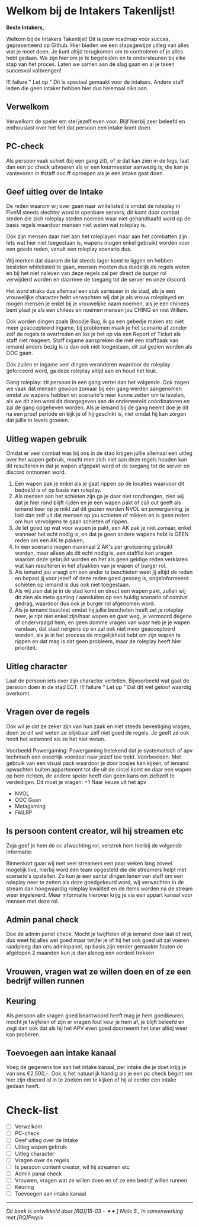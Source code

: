 # **Welkom bij de Intakers Takenlijst!**

**Beste Intakers,**

Welkom bij de Intakers Takenlijst! Dit is jouw roadmap voor succes, gepresenteerd op Github. Hier bieden we een stapsgewijze uitleg van alles wat je moet doen. Je kunt altijd terugkomen om te controleren of je alles hebt gedaan. We zijn hier om je te begeleiden en te ondersteunen bij elke stap van het proces. Laten we samen aan de slag gaan en al je taken succesvol volbrengen!

!!! failure " Let op "
    Dit is speciaal gemaakt voor de intakers. Andere staff leden die geen intaker hebben hier dus helemaal niks aan. 

## Verwelkom 
Verwelkom de speler em stel jezelf even voor. Blijf hierbij zeer beleefd en enthousiast over het feit dat persoon een intake komt doen.
## PC-check 
Als persoon vaak schiet (bij een gang zit), of je dat kan zien in de logs, laat dan een pc check uitvoeren als er een keurmeester aanwezig is, die kan je vantevoren in #staff ooc ff oproepen als je een intake gaat doen.
## Geef uitleg over de Intake 
De reden waarom wij over gaan naar whitelisted is omdat de roleplay in FiveM steeds slechter word in openbare servers, dit komt door combat steden die zich roleplay steden noemen waar niet gehandhaafd word op de basis regels waardoor mensen niet weten wat roleplay is.

Ook zijn mensen daar niet aan het roleplayen maar aan het combatten zijn. Iets wat hier niet toegestaan is, wapens mogen enkel gebruikt worden voor een goede reden, vanuit een roleplay scenario dus.

Wij merken dat daarom de lat steeds lager komt te liggen en hebben besloten whitelisted te gaan, mensen moeten dus duidelijk de regels weten en bij het niet naleven van deze regels zal per direct de burger rol verwijderd worden en daarmee de toegang tot de server en onze discord.

Het word straks dus allemaal een stuk serieuser in de stad, als je een vrouwelijke character hebt verwachten wij dat je als vrouw roleplayed en mogen mensen je enkel bij je vrouwelijke naam noemen, als je een chinees bent plaat je als een chilees en noemen mensen jou CHING en niet Willem.

Ook worden dingen zoals Broodje Bug, ik ga een gebedje maken etc niet meer geaccepteerd ingame, bij problemen maak je het scenario af zonder zelf de regels te overtreden en los je het op via een Report of Ticket als staff niet reageert.
Staff ingame aanspreken die met een staffzaak van iemand anders bezig is is dan ook niet toegestaan, dit zal gezien worden als OOC gaan.

Ook zullen er ingame veel dingen veranderen waardoor de roleplay geforceerd word, ga deze roleplay altijd aan en houd het leuk.

Gang roleplay: zit persoon in een gang vertel dan het volgende.
Ook zagen we vaak dat mensen gewoon zomaar bij een gang werden aangenomen omdat ze wapens hebben en scenario's neer kunne zetten om te levelen, als we dit zien word dit doorgegeven aan de onderwereld coördinatoren en zal de gang opgeheven worden.
Als je iemand bij de gang neemt doe je dit na een proef periode en kijk je of hij geschikt is, niet omdat hij kan zorgen dat jullie in levels groeien.
## Uitleg wapen gebruik
Omdat er veel combat was bij ons in de stad krijgen jullie allemaal een uitleg over het wapen gebruik, mocht men zich niet aan deze regels houden kan dit resulteren in dat je wapen afgepakt word of de toegang tot de server en discord ontnomen word.

1. Een wapen pak je enkel als je gaat rippen op de locaties waarvoor dit bedoeld is of op basis van roleplay.
2. Als mensen aan het schieten zijn ga je daar niet rondhangen, zien wij dat je hier rond blijft rijden en je een wapen pakt of call out geeft als iemand keer op je mikt zal dit gezien worden NVOL en powergaming, je lokt dan zelf uit dat mensen op jou schieten of mikken en is geen reden om hun vervolgens te gaan schieten of rippen.
3. Je let goed op wat voor wapen je pakt, een AK pak je niet zomaar, enkel wanneer het echt nodig is, en dat je geen andere wapens hebt is GEEN reden om een AK te pakken,
4. In een scenario mogen maximaal 2 AK's per groepering gebruikt worden, maar alleen als dit echt nodig is, een stafflid kan vragen waarom deze gebruikt worden en het als geen geldige reden verklaren wat kan resulteren in het afpakken van je wapen of burger rol.
5. Als iemand jou vraagt om een ander te beschieten weet jij altijd de reden en bepaal jij voor jezelf of deze reden goed genoeg is, ongeïnformeerd schieten op iemand is dus ook niet toegestaan.
6. Als wij zien dat je in de stad komt en direct een wapen pakt, zullen wij dit zien als meta gaming / aansluiten op een huidig scenario of combat gedrag, waardoor dus ook je burger rol afgenomen word.
7. Als je iemand beschiet omdat hij jullie beschoten heeft zet je roleplay neer, je ript niet enkel zijn/haar wapen en gaat weg, je vermoord degene of ondervraagd hem, en geen domme vragen van waar heb je je wapen vandaan, dat slaat nergens op en zal ook niet meer geaccepteerd worden, als je in het process de mogelijkheid hebt om zijn wapen te rippen en dat mag is dat geen probleem, maar de roleplay heeft hier prioriteit.
## Uitleg character 
Laat de persoon iets over zijn character vertellen. Bijvoorbeeld wat gaat de persoon doen in de stad ECT.
!!! failure " Let op "
    Dat dit wel geloof waardig overkomt.  
## Vragen over de regels
Ook wil je dat ze zeker zijn van hun zaak en niet steeds bevestiging vragen, doen ze dit wel weten ze blijkbaar zelf niet goed de regels.
Je geeft ze ook nooit het antwoord als ze het niet weten.

Voorbeeld Powergaming:
Powergaming betekend dat je systematisch of apv technisch een oneerlijk voordeel naar jezelf toe trekt.
Voorbeelden: Met gebruik van een visual pack waardoor je door bosjes kan kijken, of iemand opwachten buiten appartement tot die uit de circel komt en daar een wapen op hem richten, de andere speler heeft dan geen kans om zichzelf te verdedigen.
Dit moet je vragen: +1 Naar keuze uit het apv

- NVOL
- OOC Gaan
- Metagaming
- FAILRP

## Is persoon content creator, wil hij streamen etc
Zoja geef je hem de cc afwachting rol, verstrek hem hierbij de volgende informatie:


Binnenkort gaan wij met veel streamers een paar weken lang zoveel mogelijk live, hierbij word een team opgesteld die die streamers helpt met scenario's opstellen.
Zo kun je een aantal dingen lenen van staff om een roleplay neer te zetten als deze goedgekeurd word, wij verwachten in de stream dan hoogwaardig roleplay kwaliteit en de items worden na de stream weer ingeleverd.
Meer informatie hierover krijg je via een appart kanaal voor mensen met deze rol.
## Admin panal check 
Doe de admin panel check. Mocht je twijffelen of je iemand door laat of niet, dus weet hij alles wel goed maar twijfel je of hij het ook goed uit zal voeren raadpleeg dan ons adminpanel, op basis zijn eerder gemaakte fouten de afgelopen 2 maanden kun je dan alsnog een oordeel trekken
## Vrouwen, vragen wat ze willen doen en of ze een bedrijf willen runnen 
## Keuring
Als persoon alle vragen goed beantwoord heeft mag je hem goedkeuren, mocht je twijfelen of zijn er vragen fout keur je hem af, je blijft beleefd en zegt dan ook dat als hij het APV even goed doorneemt het later altidj weer kan proberen.
## Toevoegen aan intake kanaal
Voeg de gegevens toe aan het intake kanaal, per intake die je doet krijg je van ons €2.500,-. Ook is het natuurlijk handig als je een pc check begint om hier zijn discord id in te zoeken om te kijken of hij al eerder een intake gedaan heeft.

# Check-list
- [ ] Verwelkom 
- [ ] PC-check 
- [ ] Geef uitleg over de Intake
- [ ] Uitleg wapen gebruik
- [ ] Uitleg character
- [ ] Vragen over de regels
- [ ] Is persoon content creator, wil hij streamen etc
- [ ] Admin panal check 
- [ ] Vrouwen, vragen wat ze willen doen en of ze een bedrijf willen runnen 
- [ ] Keuring
- [ ] Toevoegen aan intake kanaal
---------------------

*Dit boek is ontwikkeld door [RQ][15-03 - ✦✦ ] Niels S., in samenwerking met [RQ]Prepix*